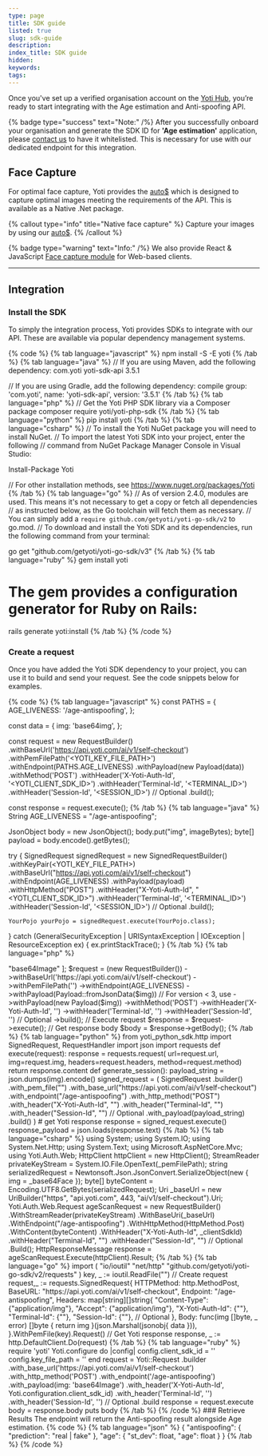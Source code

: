 ```yaml
---
type: page
title: SDK guide
listed: true
slug: sdk-guide
description: 
index_title: SDK guide
hidden: 
keywords: 
tags: 
---
```


Once you've set up a verified organisation account on the [Yoti Hub](https://hub.yoti.com/), you’re ready to start integrating with the Age estimation and Anti-spoofing API.

{% badge type="success" text="Note:" /%} After you successfully onboard your organisation and generate the SDK ID for **'Age estimation'** application, please [contact us](https://yoti.force.com/yotisupport/s/contactsupport) to have it whitelisted. This is necessary for use with our dedicated endpoint for this integration.

## Face Capture

For optimal face capture, Yoti provides the [auto$](/ai-services-terminals/face-capture-module-fcm) which is designed to capture optimal images meeting the requirements of the API. This is available as a Native .Net package.

{% callout type="info" title="Native face capture" %}
Capture your images by using our [auto$](/ai-services-terminals/face-capture-module-fcm).
{% /callout %}

{% badge type="warning" text="Info:" /%} We also provide React & JavaScript [Face capture module](https://www.npmjs.com/package/@getyoti/react-face-capture) for Web-based clients.

---

## Integration

### Install the SDK

To simply the integration process, Yoti provides SDKs to integrate with our API. These are available via popular dependency management systems.

{% code %}
{% tab language="javascript" %}
npm install -S -E yoti
{% /tab %}
{% tab language="java" %}
// If you are using Maven, add the following dependency:
<dependency>
    <groupId>com.yoti</groupId>
    <artifactId>yoti-sdk-api</artifactId>
    <version>3.5.1</version>
</dependency>

// If you are using Gradle, add the following dependency:
compile group: 'com.yoti', name: 'yoti-sdk-api', version: '3.5.1'
{% /tab %}
{% tab language="php" %}
// Get the Yoti PHP SDK library via a Composer package
composer require yoti/yoti-php-sdk
{% /tab %}
{% tab language="python" %}
pip install yoti
{% /tab %}
{% tab language="csharp" %}
// To install the Yoti NuGet package you will need to install NuGet.
// To import the latest Yoti SDK into your project, enter the following
// command from NuGet Package Manager Console in Visual Studio:

Install-Package Yoti

// For other installation methods, see https://www.nuget.org/packages/Yoti
{% /tab %}
{% tab language="go" %}
// As of version 2.4.0, modules are used. This means it's not necessary to get a copy or fetch all dependencies 
// as instructed below, as the Go toolchain will fetch them as necessary. 
// You can simply add a `require github.com/getyoti/yoti-go-sdk/v2` to go.mod.
// To download and install the Yoti SDK and its dependencies, run the following command from your terminal:

go get "github.com/getyoti/yoti-go-sdk/v3"
{% /tab %}
{% tab language="ruby" %}
gem install yoti

# The gem provides a configuration generator for Ruby on Rails:

rails generate yoti:install
{% /tab %}
{% /code %}

### Create a request

Once you have added the Yoti SDK dependency to your project, you can use it to build and send your request. See the code snippets below for examples.

{% code %}
{% tab language="javascript" %}
const PATHS = {
    AGE_LIVENESS: '/age-antispoofing',
};

const data = {
    img: 'base64img',
};

const request = new RequestBuilder()
    .withBaseUrl('https://api.yoti.com/ai/v1/self-checkout')
    .withPemFilePath('<YOTI_KEY_FILE_PATH>')
    .withEndpoint(PATHS.AGE_LIVENESS)
    .withPayload(new Payload(data))
    .withMethod('POST')
    .withHeader('X-Yoti-Auth-Id', '<YOTI_CLIENT_SDK_ID>')
    .withHeader('Terminal-Id', '<TERMINAL_ID>')
    .withHeader('Session-Id', '<SESSION_ID>') // Optional
    .build();

const response = request.execute();
{% /tab %}
{% tab language="java" %}
String AGE_LIVENESS = "/age-antispoofing";

JsonObject body = new JsonObject();
body.put("img", imageBytes);
byte[] payload = body.encode().getBytes();

try {
    SignedRequest signedRequest = new SignedRequestBuilder()
        .withKeyPair(<YOTI_KEY_FILE_PATH>)
        .withBaseUrl("https://api.yoti.com/ai/v1/self-checkout")
        .withEndpoint(AGE_LIVENESS)
        .withPayload(payload)
        .withHttpMethod("POST")
				.withHeader("X-Yoti-Auth-Id", "<YOTI_CLIENT_SDK_ID>")
				.withHeader('Terminal-Id', '<TERMINAL_ID>')
    		.withHeader('Session-Id', '<SESSION_ID>') // Optional
        .build();

    YourPojo yourPojo = signedRequest.execute(YourPojo.class);
}  catch (GeneralSecurityException | URISyntaxException | IOException | ResourceException ex) {
    ex.printStackTrace();
}
{% /tab %}
{% tab language="php" %}
<?php
use Yoti\Http\RequestBuilder;
use Yoti\Http\Payload;

define("AGE_LIVENESS", "/age-antispoofing");

$img = [ "img" => "base64Image" ];

$request = (new RequestBuilder())
    ->withBaseUrl('https://api.yoti.com/ai/v1/self-checkout')
    ->withPemFilePath('<YOTI_KEY_FILE_PATH>')
    ->withEndpoint(AGE_LIVENESS)
    ->withPayload(Payload::fromJsonData($img)) // For version < 3, use ->withPayload(new Payload($img))
    ->withMethod('POST')
    ->withHeader('X-Yoti-Auth-Id', '<YOTI_CLIENT_SDK_ID>')
  	->withHeader('Terminal-Id', '<TERMINAL_ID>')
    ->withHeader('Session-Id', '<SESSION_ID>') // Optional
    ->build();

// Execute request
$response = $request->execute();

// Get response body
$body = $response->getBody();
{% /tab %}
{% tab language="python" %}
from yoti_python_sdk.http import SignedRequest, RequestHandler
import json
import requests

def execute(request):
    response = requests.request(
        url=request.url, img=request.img, headers=request.headers, method=request.method)
    return response.content

def generate_session():

    payload_string = json.dumps(img).encode()

    signed_request = (
        SignedRequest
        .builder()
        .with_pem_file("<YOTI_KEY_FILE_PATH>")
        .with_base_url("https://api.yoti.com/ai/v1/self-checkout")
        .with_endpoint("/age-antispoofing")
        .with_http_method("POST")
        .with_header("X-Yoti-Auth-Id", "<YOTI_CLIENT_SDK_ID>")
      	.with_header("Terminal-Id", "<TERMINAL_ID>")
    		.with_header("Session-Id", "<SESSION_ID>") // Optional
        .with_payload(payload_string)
        .build()

    )

	# get Yoti response
    response = signed_request.execute()
    response_payload = json.loads(response.text)
{% /tab %}
{% tab language="csharp" %}
using System;
using System.IO;
using System.Net.Http;
using System.Text;
using Microsoft.AspNetCore.Mvc;
using Yoti.Auth.Web;

HttpClient httpClient = new HttpClient();
StreamReader privateKeyStream = System.IO.File.OpenText(_pemFilePath);

string serializedRequest = Newtonsoft.Json.JsonConvert.SerializeObject(new
{
	img = _base64Face
});

byte[] byteContent = Encoding.UTF8.GetBytes(serializedRequest);

Uri _baseUrl = new UriBuilder("https", "api.yoti.com", 443, "ai/v1/self-checkout").Uri;

Yoti.Auth.Web.Request ageScanRequest = new RequestBuilder()
  .WithStreamReader(privateKeyStream)
  .WithBaseUri(_baseUrl)
  .WithEndpoint("/age-antispoofing")
  .WithHttpMethod(HttpMethod.Post)
  .WithContent(byteContent)
  .WithHeader("X-Yoti-Auth-Id", _clientSdkId)
  .withHeader("Terminal-Id", "<TERMINAL_ID>")
  .withHeader("Session-Id", "<SESSION_ID>") // Optional
  .Build();

HttpResponseMessage response = ageScanRequest.Execute(httpClient).Result;
{% /tab %}
{% tab language="go" %}
import (
    "io/ioutil"
    "net/http"
    "github.com/getyoti/yoti-go-sdk/v2/requests"
)

key, _ := ioutil.ReadFile("<YOTI_KEY_FILE_PATH>")

// Create request
request,_ := requests.SignedRequest{
    HTTPMethod: http.MethodPost,
    BaseURL:    "https://api.yoti.com/ai/v1/self-checkout",
    Endpoint:   "/age-antispoofing",
    Headers: map[string][]string{
        "Content-Type": {"application/img"},
        "Accept":       {"application/img"},
        "X-Yoti-Auth-Id": {"<YOTI_CLIENT_SDK_ID>"},
        "Terminal-Id": {"<TERMINAL_ID>"},
        "Session-Id": {"<SESSION_ID>"}, // Optional
    },

    Body: func(img []byte, _ error) []byte {
        return img
    }(json.Marshal(jsonobj{ data })),
}.WithPemFile(key).Request()

// Get Yoti response
response, _ := http.DefaultClient.Do(request)
{% /tab %}
{% tab language="ruby" %}
require 'yoti'
Yoti.configure do |config|
  config.client_sdk_id = '<YOTI_CLIENT_SDK_ID>'
  config.key_file_path = '<YOTI_KEY_FILE_PATH>'
end
request = Yoti::Request
          .builder
          .with_base_url('https://api.yoti.com/ai/v1/self-checkout')
          .with_http_method('POST')
          .with_endpoint('/age-antispoofing')
          .with_payload(img: 'base64Image')
          .with_header('X-Yoti-Auth-Id', Yoti.configuration.client_sdk_id)
          .with_header('Terminal-Id', '<TERMINAL_ID>')
          .with_header('Session-Id', '<SESSION_ID>') // Optional
          .build
response = request.execute
body = response.body
puts body
{% /tab %}
{% /code %}

### Retrieve Results

The endpoint will return the Anti-spoofing result alongside Age estimation.

{% code %}
{% tab language="json" %}
{
   "antispoofing": {
       "prediction": "real | fake"
   },
   "age": {
       "st_dev": float,
       "age": float
   }
}
{% /tab %}
{% /code %}